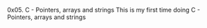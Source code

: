 0x05. C - Pointers, arrays and strings
This is my first time doing C - Pointers, arrays and strings

